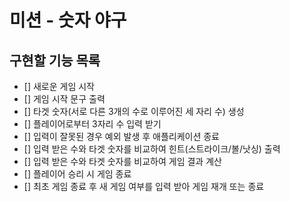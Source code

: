 # 미션 - 숫자 야구

## 구현할 기능 목록
+ [] 새로운 게임 시작
+ [] 게임 시작 문구 출력
+ [] 타겟 숫자(서로 다른 3개의 수로 이루어진 세 자리 수) 생성
+ [] 플레이어로부터 3자리 수 입력 받기
+ [] 입력이 잘못된 경우 예외 발생 후 애플리케이션 종료
+ [] 입력 받은 수와 타겟 숫자를 비교하여 힌트(스트라이크/볼/낫싱) 출력
+ [] 입력 받은 수와 타겟 숫자를 비교하여 게임 결과 계산
+ [] 플레이어 승리 시 게임 종료
+ [] 최초 게임 종료 후 새 게임 여부를 입력 받아 게임 재개 또는 종료